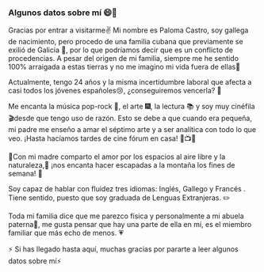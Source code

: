 ### Algunos datos sobre mí 😄👋
Gracias por entrar a visitarme✌️
Mi nombre es Paloma Castro, soy gallega de nacimiento, pero procedo de una familia cubana que previamente se exilió de Galicia 🌿, por lo que podríamos decir que es un conflicto de procedencias. A pesar del origen de mi familia, siempre me he sentido 100% arraigada a estas tierras y no me imagino mi vida fuera de ellas🍃

Actualmente, tengo 24 años y la misma incertidumbre laboral que afecta a casi todos los jóvenes españoles😢, ¿conseguiremos vencerla? 💪

Me encanta la música pop-rock 🤘, el arte 🎆, la lectura 📚 y soy muy cinéfila 🎬desde que tengo uso de razón. Esto se debe a que cuando era pequeña, mi padre me enseño a amar el séptimo arte y a ser analítica con todo lo que veo. ¡Hasta hacíamos tardes de cine fórum en casa! 🎥📺📼

🌼Con mi madre comparto el amor por los espacios al aire libre y la naturaleza,🌲 ¡nos encanta hacer escapadas a la montaña los fines de semana! 🗻

Soy capaz de hablar con fluidez tres idiomas: Inglés, Gallego y Francés . Tiene sentido, puesto que soy graduada de Lenguas Extranjeras. ✏️

Toda mi familia dice que me parezco física y personalmente a mi abuela paterna👵, me gusta pensar que hay una parte de ella en mí, es el miembro familiar que más echo de menos. 💗

⚡ Si has llegado hasta aquí, muchas gracias por pararte a leer algunos datos sobre mí⚡
